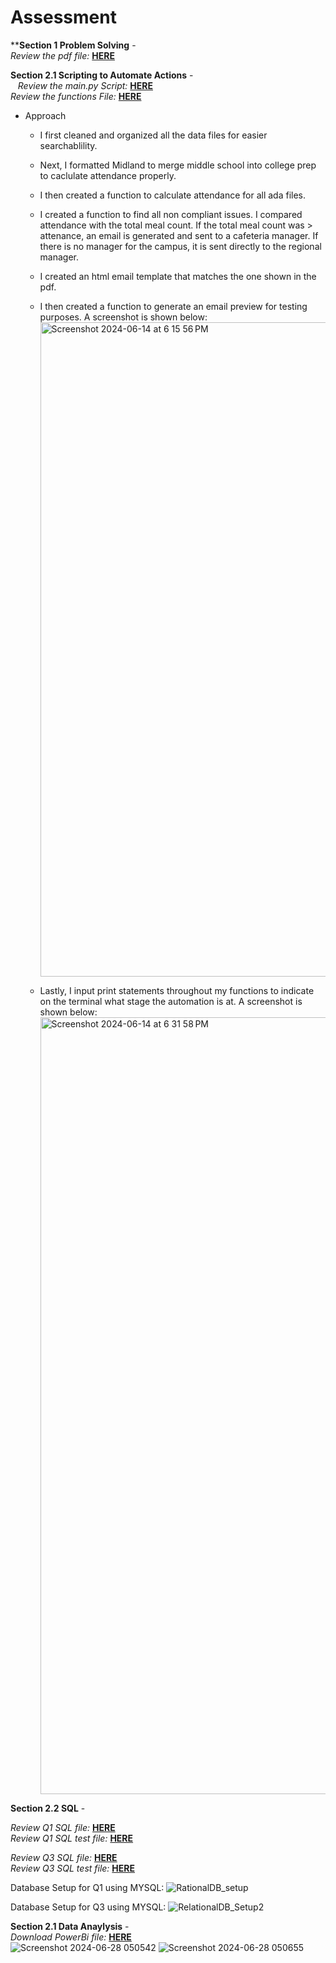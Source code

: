 # Assessment

 ****Section 1 Problem Solving** - </br>
 *Review the pdf file:* **[HERE](https://github.com/ddthompson01/CNP/blob/main/Section-1_ddt.pdf)**<br />


****Section 2.1 Scripting to Automate Actions**** - </br>
  
 *Review the main.py Script:* **[HERE](https://github.com/ddthompson01/CNP/blob/main/Part-2.1/main.py)**<br />
 *Review the functions File:* **[HERE](https://github.com/ddthompson01/CNP/blob/main/Part-2.1/utils.py)**<br />
  - Approach
    - I first cleaned and organized all the data files for easier searchablility. 
    - Next, I formatted Midland to merge middle school into college prep to caclulate attendance properly.
    - I then created a function to calculate attendance for all ada files. 
    - I created a function to find all non compliant issues. I compared attendance with the total meal count. If the total meal count was > attenance, an email is generated and sent to a cafeteria manager. If there is no manager for the campus, it is sent directly to the regional manager.
    - I created an html email template that matches the one shown in the pdf.
    - I then created a function to generate an email preview for testing purposes. A screenshot is shown below:
      <img width="1047" alt="Screenshot 2024-06-14 at 6 15 56 PM" src="https://github.com/ddthompson01/CNP/assets/112508527/8ec4b39e-7798-4342-9140-eb47f4efb271">
      
    - Lastly, I input print statements throughout my functions to indicate on the terminal what stage the automation is at. A screenshot is shown below:
      <img width="1243" alt="Screenshot 2024-06-14 at 6 31 58 PM" src="https://github.com/ddthompson01/CNP/assets/112508527/e053bcf1-2dc8-45d4-b79c-b4618159c42c">
      
 
****Section 2.2 SQL**** - </br>

 *Review Q1 SQL file:* **[HERE](https://github.com/ddthompson01/CNP/blob/main/Part-2.2/Q1/q1_storedproc.sql)**<br />
 *Review Q1 SQL test file:* **[HERE](https://github.com/ddthompson01/CNP/tree/main/Part-2.2/Q1/Q1_Test%20Results)**<br />
 
 *Review Q3 SQL file:* **[HERE](https://github.com/ddthompson01/CNP/blob/main/Part-2.2/Q3/UserAccess.sql)**<br />
 *Review Q3 SQL test file:* **[HERE](https://github.com/ddthompson01/CNP/blob/main/Part-2.2/Q3/Tests.sql)**<br />

 Database Setup for Q1 using MYSQL:
 ![RationalDB_setup](https://github.com/ddthompson01/CNP/assets/112508527/b566c92e-8049-4904-96d5-9ef8f741ed5f)

Database Setup for Q3 using MYSQL:
![RelationalDB_Setup2](https://github.com/ddthompson01/CNP/assets/112508527/be485d11-5c29-4ce9-9d81-dc887faad0fa)

****Section 2.1 Data Anaylysis**** - </br>
 *Download PowerBi file:* **[HERE](https://github.com/ddthompson01/CNP/blob/main/Part-3/meal_insights_dt.pbix)**<br />
![Screenshot 2024-06-28 050542](https://github.com/ddthompson01/CNP/assets/112508527/23d56bea-6763-475a-8ef1-eba08f51d2ef)
![Screenshot 2024-06-28 050655](https://github.com/ddthompson01/CNP/assets/112508527/6eefa9b4-0d1b-4e21-8e5d-34ba13a8bd6b)


